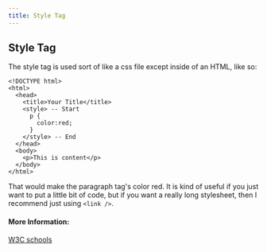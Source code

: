 ```yaml
---
title: Style Tag
---
```

## Style Tag

The style tag is used sort of like a css file except inside of an HTML, like so:

```
<!DOCTYPE html>
<html>
  <head>
    <title>Your Title</title>
    <style> -- Start
      p {
        color:red;
      }
    </style> -- End 
  </head>
  <body>
    <p>This is content</p>
  </body>
</html>
```

That would make the paragraph tag's color red. It is kind of useful if you just want to put a little bit of code, but if you want a really long stylesheet, then I recommend just using ```<link />```.

#### More Information:
<!-- Please add any articles you think might be helpful to read before writing the article -->

[W3C schools](https://www.w3schools.com/tags/tag_style.asp)
